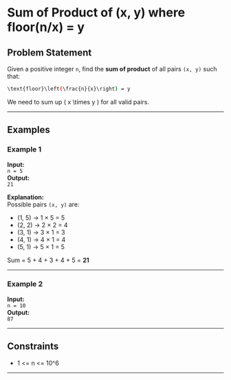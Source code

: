# Sum of Product of (x, y) where floor(n/x) = y

## Problem Statement
Given a positive integer `n`, find the **sum of product** of all pairs `(x, y)` such that:

```bash
\text{floor}\left(\frac{n}{x}\right) = y
```

We need to sum up \( x \times y \) for all valid pairs.

---

## Examples

### Example 1
**Input:**  
`n = 5`  
**Output:**  
`21`  

**Explanation:**  
Possible pairs `(x, y)` are:  
- (1, 5) → 1 × 5 = 5  
- (2, 2) → 2 × 2 = 4  
- (3, 1) → 3 × 1 = 3  
- (4, 1) → 4 × 1 = 4  
- (5, 1) → 5 × 1 = 5  

Sum = 5 + 4 + 3 + 4 + 5 = **21**

---

### Example 2
**Input:**  
`n = 10`  
**Output:**  
`87`  

---

## Constraints
- 1 <= n <= 10^6

---
